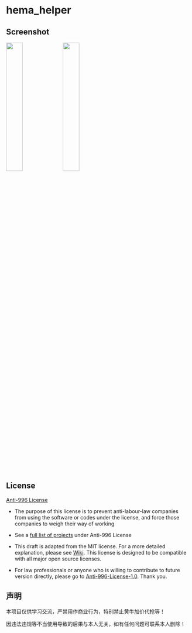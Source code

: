 # hema_helper

## Screenshot
<img src="https://user-images.githubusercontent.com/11568406/168600381-88d8b388-06f1-46d2-8456-2440e5697a68.png" width=30% height=30%>
<img src="https://user-images.githubusercontent.com/11568406/168602386-b166b25f-fb6a-4138-b57e-80eb678afafa.png" width=30% height=30%>


## License

[Anti-996 License](LICENSE)

 - The purpose of this license is to prevent anti-labour-law companies from using the software or codes under the license, and force those companies to weigh their way of working
 - See a [full list of projects](https://github.com/996icu/996.ICU/blob/master/awesomelist/README.md) under Anti-996 License

 - This draft is adapted from the MIT license. For a more detailed explanation, please see [Wiki](https://github.com/kattgu7/996-License-Draft/wiki). This license is designed to be compatible with all major open source licenses.  
 - For law professionals or anyone who is willing to contribute to future version directly, please go to [Anti-996-License-1.0](https://github.com/kattgu7/996-License-Draft). Thank you.

## 声明

本项目仅供学习交流，严禁用作商业行为，特别禁止黄牛加价代抢等！

因违法违规等不当使用导致的后果与本人无关，如有任何问题可联系本人删除！
